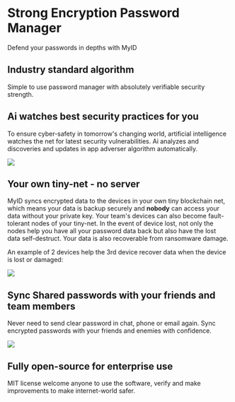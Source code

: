 #  Strong Encryption Password Manager

Defend your passwords in depths with MyID

## Industry standard algorithm

Simple to use password manager with absolutely verifiable security strength. 

## Ai watches best security practices for you

To ensure cyber-safety in tomorrow's changing world,  artificial intelligence watches the net for latest security vulnerabilities. Ai analyzes and discoveries and updates in app adverser algorithm automatically.

![](https://github.com/blackdataca/myid/blob/master/example0.PNG)

## Your own tiny-net - no server

MyID syncs encrypted data to the devices in your own tiny blockchain net, which means your data is backup securely and **nobody** can access your data without your private key. 
Your team's devices can also become fault-tolerant nodes of your tiny-net. In the event of device lost, not only the nodes help you have all your password data back but also have the lost data self-destruct. Your data is also recoverable from ransomware damage.

An example of 2 devices help the 3rd device recover data when the device is lost or damaged:

![](https://github.com/blackdataca/myid/blob/master/example1.PNG)

## Sync Shared passwords with your friends and team members

Never need to send clear password in chat, phone or email again. Sync encrypted passwords with your friends and enemies with confidence. 

![](https://github.com/blackdataca/myid/blob/master/example2.PNG)



## Fully open-source for enterprise use

MIT license welcome anyone to use the software, verify and make improvements to make internet-world safer.

